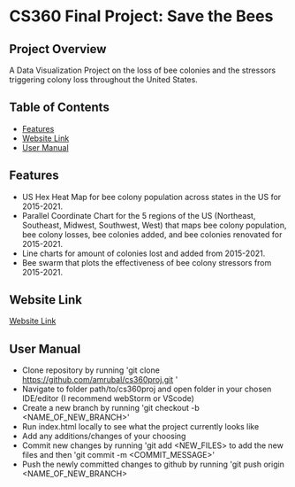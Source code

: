 # CS360 Final Project: Save the Bees

## Project Overview
A Data Visualization Project on the loss of bee colonies and the stressors triggering colony loss throughout the United States.

## Table of Contents
- [Features](#Features)
- [Website Link](#Website-Link)
- [User Manual](#User-Manual)

## Features
- US Hex Heat Map for bee colony population across states in the US for 2015-2021.
- Parallel Coordinate Chart for the 5 regions of the US (Northeast, Southeast, Midwest, Southwest, West) that maps bee colony population, bee colony losses, bee colonies added, and bee colonies renovated for 2015-2021.
- Line charts for amount of colonies lost and added from 2015-2021.
- Bee swarm that plots the effectiveness of bee colony stressors from 2015-2021. 

## Website Link
[Website Link](https://amrubal.github.io/cs360proj/)

## User Manual
- Clone repository by running 'git clone https://github.com/amrubal/cs360proj.git '
- Navigate to folder path/to/cs360proj and open folder in your chosen IDE/editor (I recommend webStorm or VScode)
- Create a new branch by running 'git checkout -b <NAME_OF_NEW_BRANCH>'
- Run index.html locally to see what the project currently looks like 
- Add any additions/changes of your choosing 
- Commit new changes by running 'git add <NEW_FILES> to add the new files and then 'git commit -m <COMMIT_MESSAGE>' 
- Push the newly committed changes to github by running 'git push origin <NAME_OF_NEW_BRANCH>



